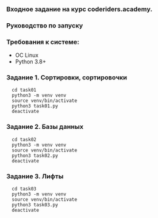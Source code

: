 ### Входное задание на курс coderiders.academy.

### Руководство по запуску

### Требования к системе: 
- ОС Linux
- Python 3.8+


### Задание 1. Сортировки, сортировочки
```
  cd task01
  python3 -m venv venv
  source venv/bin/activate
  python3 task01.py
  deactivate
```

### Зaдание 2. Базы данных
```
  cd task02
  python3 -m venv venv
  source venv/bin/activate
  python3 task02.py
  deactivate
```

### Зaдание 3. Лифты
```
  cd task03
  python3 -m venv venv
  source venv/bin/activate
  python3 task03.py
  deactivate
```



